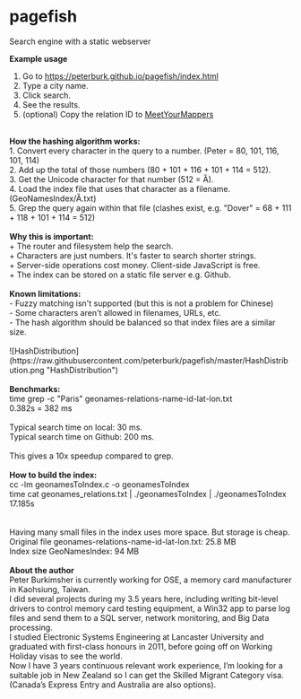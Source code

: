 # pagefish
Search engine with a static webserver<br/>

<b>Example usage</b><br/>
1. Go to <a href="https://peterburk.github.io/pagefish/index.html" target=_blank>https://peterburk.github.io/pagefish/index.html</a><br/>
2. Type a city name. <br/>
3. Click search. <br/>
4. See the results. <br/>
5. (optional) Copy the relation ID to <a href="https://mym.rtijn.org" target=_blank>MeetYourMappers</a><br/>
<br/>
<b>How the hashing algorithm works:</b><br/>
1. Convert every character in the query to a number. (Peter = 80, 101, 116, 101, 114) <br/>
2. Add up the total of those numbers (80 + 101 + 116 + 101 + 114 = 512).  <br/>
3. Get the Unicode character for that number (512 = Ȁ).  <br/>
4. Load the index file that uses that character as a filename. (GeoNamesIndex/Ȁ.txt) <br/>
5. Grep the query again within that file (clashes exist, e.g. "Dover" = 68 + 111 + 118 + 101 + 114 = 512) <br/>
<br/>
<b>Why this is important:</b><br/>
+ The router and filesystem help the search. <br/>
+ Characters are just numbers. It's faster to search shorter strings. <br/>
+ Server-side operations cost money. Client-side JavaScript is free. <br/>
+ The index can be stored on a static file server e.g. Github. <br/>
<br/>
<b>Known limitations:</b><br/>
- Fuzzy matching isn't supported (but this is not a problem for Chinese)<br/>
- Some characters aren't allowed in filenames, URLs, etc. <br/>
- The hash algorithm should be balanced so that index files are a similar size. <br/>
<br/>
![HashDistribution](https://raw.githubusercontent.com/peterburk/pagefish/master/HashDistribution.png "HashDistribution")
<br/>
<br/>
<b>Benchmarks:</b><br/>
time grep -c "Paris" geonames-relations-name-id-lat-lon.txt <br/>
0.382s = 382 ms<br/>
<br/>
Typical search time on local: 30 ms. <br/>
Typical search time on Github: 200 ms. <br/>
<br/>
This gives a 10x speedup compared to grep. <br/>
<br/>
<b>How to build the index:</b><br/>
cc -lm geonamesToIndex.c -o geonamesToIndex <br/>
time cat geonames_relations.txt | ./geonamesToIndex | ./geonamesToIndex <br/>
17.185s<br/>
<br/>
<br/>
Having many small files in the index uses more space. But storage is cheap. <br/>
Original file geonames-relations-name-id-lat-lon.txt: 25.8 MB<br/>
Index size GeoNamesIndex: 94 MB<br/>
<br/>
<b>About the author</b><br/>
Peter Burkimsher is currently working for OSE, a memory card manufacturer in Kaohsiung, Taiwan. <br/>
I did several projects during my 3.5 years here, including writing bit-level drivers to control memory card testing equipment, a Win32 app to parse log files and send them to a SQL server, network monitoring, and Big Data processing. <br/>
I studied Electronic Systems Engineering at Lancaster University and graduated with first-class honours in 2011, before going off on Working Holiday visas to see the world. <br/>
Now I have 3 years continuous relevant work experience, I’m looking for a suitable job in New Zealand so I can get the Skilled Migrant Category visa. <br/>
(Canada’s Express Entry and Australia are also options).<br/>
<br/>